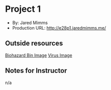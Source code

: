 # Project 1
+ By: Jared Mimms
+ Production URL: http://e28p1.jaredmimms.me/

## Outside resources
[Biohazard Bin Image](https://www.pngfind.com/mpng/iJohoR_biohazard-symbol-png-download-red-biohazard-bin-transparent/)
[Virus Image](https://pngimg.com/image/92545)

## Notes for Instructor
n/a